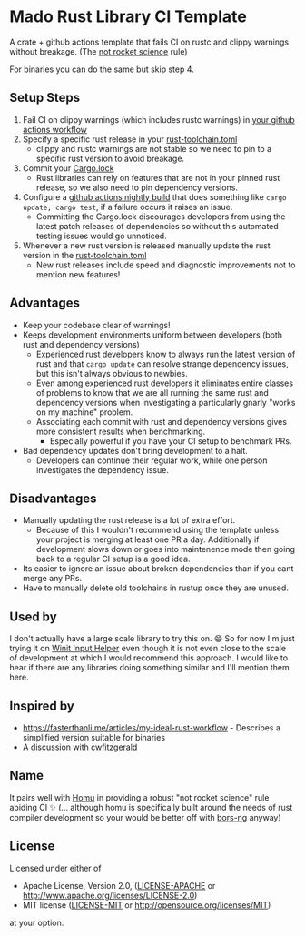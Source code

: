 # Mado Rust Library CI Template

A crate + github actions template that fails CI on rustc and clippy warnings without breakage. (The [not rocket science](https://graydon2.dreamwidth.org/1597.html) rule)

For binaries you can do the same but skip step 4.

## Setup Steps

1. Fail CI on clippy warnings (which includes rustc warnings) in [your github actions workflow](/.github/workflows/testing.yml#L56)
2. Specify a specific rust release in your [rust-toolchain.toml](/rust-toolchain.toml#L2)
    + clippy and rustc warnings are not stable so we need to pin to a specific rust version to avoid breakage.
3. Commit your [Cargo.lock](/Cargo.lock)
    + Rust libraries can rely on features that are not in your pinned rust release, so we also need to pin dependency versions.
4. Configure a [github actions nightly build](/.github/workflows/nightly_deps_check.yml) that does something like `cargo update; cargo test`, if a failure occurs it raises an issue.
    + Committing the Cargo.lock discourages developers from using the latest patch releases of dependencies so without this automated testing issues would go unnoticed.
5. Whenever a new rust version is released manually update the rust version in the [rust-toolchain.toml](/rust-toolchain.toml#L2)
    + New rust releases include speed and diagnostic improvements not to mention new features!

## Advantages

+ Keep your codebase clear of warnings!
+ Keeps development environments uniform between developers (both rust and dependency versions)
  + Experienced rust developers know to always run the latest version of rust and that `cargo update` can resolve strange dependency issues, but this isn't always obvious to newbies.
  + Even among experienced rust developers it eliminates entire classes of problems to know that we are all running the same rust and dependency versions when investigating a particularly gnarly "works on my machine" problem.
  + Associating each commit with rust and dependency versions gives more consistent results when benchmarking.
    + Especially powerful if you have your CI setup to benchmark PRs.
+ Bad dependency updates don't bring development to a halt.
  + Developers can continue their regular work, while one person investigates the dependency issue.

## Disadvantages

+ Manually updating the rust release is a lot of extra effort.
  + Because of this I wouldn't recommend using the template unless your project is merging at least one PR a day. Additionally if development slows down or goes into maintenence mode then going back to a regular CI setup is a good idea.
+ Its easier to ignore an issue about broken dependencies than if you cant merge any PRs.
+ Have to manually delete old toolchains in rustup once they are unused.

## Used by

I don't actually have a large scale library to try this on. 😅
So for now I'm just trying it on [Winit Input Helper](https://github.com/rukai/winit_input_helper) even though it is not even close to the scale of development at which I would recommend this approach.
I would like to hear if there are any libraries doing something similar and I'll mention them here.

## Inspired by

+ https://fasterthanli.me/articles/my-ideal-rust-workflow - Describes a simplified version suitable for binaries
+ A discussion with [cwfitzgerald](https://github.com/cwfitzgerald)

## Name

It pairs well with [Homu](https://github.com/rust-lang/homu) in providing a robust "not rocket science" rule abiding CI ✨ (... although homu is specifically built around the needs of rust compiler development so your would be better off with [bors-ng](https://github.com/bors-ng/bors-ng) anyway)

## License

Licensed under either of

+ Apache License, Version 2.0, ([LICENSE-APACHE](LICENSE-APACHE) or http://www.apache.org/licenses/LICENSE-2.0)
+ MIT license ([LICENSE-MIT](LICENSE-MIT) or http://opensource.org/licenses/MIT)

at your option.
